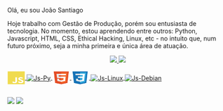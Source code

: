 Olá, eu sou João Santiago

Hoje trabalho com Gestão de Produção, porém sou entusiasta de tecnologia. No momento, estou aprendendo entre outros: Python, Javascript, HTML, CSS, Ethical Hacking, Linux, etc - no intuito que, num futuro próximo, seja a minha primeira e única área de atuação.
<div align="center">
  <a href="https://github.com/santiagojoao">
  <img height="120em" src="https://github-readme-stats.vercel.app/api?username=santiagojoao&show_icons=true&theme=dark&include_all_commits=true&count_private=true"/>
  <img height="120em" src="https://github-readme-stats.vercel.app/api/top-langs/?username=santiagojoao&layout=compact&langs_count=7&theme=dark"/>
</div>
  <div style="display: inline_block"><br>
  <img align="center" alt="Js-Js" height="30" width="40" src="https://raw.githubusercontent.com/devicons/devicon/master/icons/javascript/javascript-plain.svg">
  <img align="center" alt="Js-Py" height="30" width="40" src="https://cdn.jsdelivr.net/gh/devicons/devicon/icons/python/python-original.svg">
  <img align="center" alt="Js-HTML" height="30" width="40" src="https://raw.githubusercontent.com/devicons/devicon/master/icons/html5/html5-original.svg">
  <img align="center" alt="Js-CSS" height="30" width="40" src="https://raw.githubusercontent.com/devicons/devicon/master/icons/css3/css3-original.svg">
  <img align="center" alt="Js-Linux" height="30" width="40" src="https://cdn.jsdelivr.net/gh/devicons/devicon/icons/linux/linux-original.svg">
  <img align="center" alt="Js-Debian" height="30" width="40" src="https://cdn.jsdelivr.net/gh/devicons/devicon/icons/debian/debian-original-wordmark.svg">  
</div>
  
  ##
<div>
   <a href="https://instagram.com/joaosantiagoneto" target="_blank"><img src="https://img.shields.io/badge/-Instagram-%23E4405F?style=for-the-badge&logo=instagram&logoColor=white" target="_blank"></a>
  <a href="https://www.linkedin.com/in/santiagojoao" target="_blank"><img src="https://img.shields.io/badge/-LinkedIn-%230077B5?style=for-the-badge&logo=linkedin&logoColor=white" target="_blank"></a> 
</div>
